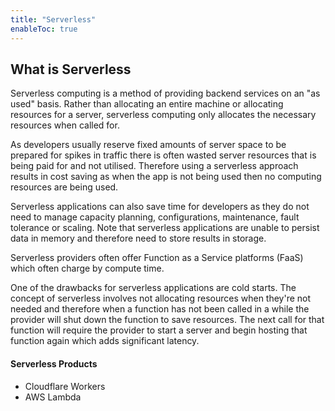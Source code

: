 ```yaml
---
title: "Serverless"
enableToc: true
---
```

## What is Serverless
Serverless computing is a method of providing backend services on an "as used" basis. 
Rather than allocating an entire machine or allocating resources for a server, serverless computing only allocates the necessary resources when called for. 

As developers usually reserve fixed amounts of server space to be prepared for spikes in traffic there is often wasted server resources that is being paid for and not utilised. Therefore using a serverless approach results in cost saving as when the app is not being used then no computing resources are being used. 

Serverless applications can also save time for developers as they do not need to manage capacity planning, configurations, maintenance, fault tolerance or scaling. Note that serverless applications are unable to persist data in memory and therefore need to store results in storage. 

Serverless providers often offer Function as a Service platforms (FaaS) which often charge by compute time. 

One of the drawbacks for serverless applications are cold starts. The concept of serverless involves not allocating resources when they're not needed and therefore when a function has not been called in a while the provider will shut down the function to save resources. The next call for that function will require the provider to start a server and begin hosting that function again which adds significant latency.


#### Serverless Products
- Cloudflare Workers
- AWS Lambda